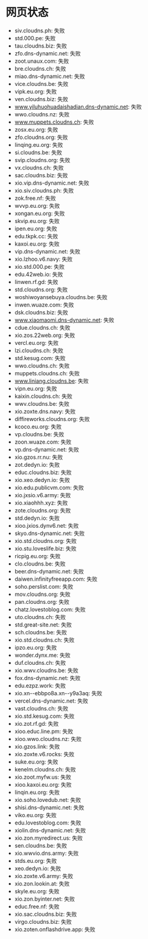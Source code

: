 # 网页状态
- siv.cloudns.ph: 失败
- std.000.pe: 失败
- tau.cloudns.biz: 失败
- zfo.dns-dynamic.net: 失败
- zoot.unaux.com: 失败
- bre.cloudns.ch: 失败
- miao.dns-dynamic.net: 失败
- vice.cloudns.be: 失败
- vipk.eu.org: 失败
- ven.cloudns.biz: 失败
- www.yiluhuohuadaishadian.dns-dynamic.net: 失败
- wwo.cloudns.nz: 失败
- www.muppets.cloudns.ch: 失败
- zosx.eu.org: 失败
- zfo.cloudns.org: 失败
- linqing.eu.org: 失败
- si.cloudns.be: 失败
- svip.cloudns.org: 失败
- vx.cloudns.ch: 失败
- sac.cloudns.biz: 失败
- xio.vip.dns-dynamic.net: 失败
- xio.siv.cloudns.ph: 失败
- zok.free.nf: 失败
- wvvp.eu.org: 失败
- xongan.eu.org: 失败
- skvip.eu.org: 失败
- ipen.eu.org: 失败
- edu.tkpk.cc: 失败
- kaxoi.eu.org: 失败
- vip.dns-dynamic.net: 失败
- xio.lzhoo.v6.navy: 失败
- xio.std.000.pe: 失败
- edu.42web.io: 失败
- linwen.rf.gd: 失败
- std.cloudns.org: 失败
- woshiwoyansebuya.cloudns.be: 失败
- inwen.wuaze.com: 失败
- dsk.cloudns.biz: 失败
- www.xiaomaomi.dns-dynamic.net: 失败
- cdue.cloudns.ch: 失败
- xio.zos.22web.org: 失败
- vercl.eu.org: 失败
- lzi.cloudns.ch: 失败
- std.kesug.com: 失败
- wwo.cloudns.ch: 失败
- muppets.cloudns.ch: 失败
- www.liniang.cloudns.be: 失败
- vipn.eu.org: 失败
- kaixin.cloudns.ch: 失败
- wwv.cloudns.be: 失败
- xio.zoxte.dns.navy: 失败
- diffireworks.cloudns.org: 失败
- kcoco.eu.org: 失败
- vp.cloudns.be: 失败
- zoon.wuaze.com: 失败
- vp.dns-dynamic.net: 失败
- xio.gzos.rr.nu: 失败
- zot.dedyn.io: 失败
- educ.cloudns.biz: 失败
- xio.xeo.dedyn.io: 失败
- xio.edu.publicvm.com: 失败
- xio.jxsio.v6.army: 失败
- xio.xiaohhh.xyz: 失败
- zote.cloudns.org: 失败
- std.dedyn.io: 失败
- xioo.jxios.dynv6.net: 失败
- skyo.dns-dynamic.net: 失败
- xio.std.cloudns.org: 失败
- xio.stu.loveslife.biz: 失败
- ricpig.eu.org: 失败
- clo.cloudns.be: 失败
- beer.dns-dynamic.net: 失败
- daiwen.infinityfreeapp.com: 失败
- soho.perslist.com: 失败
- mov.cloudns.org: 失败
- pan.cloudns.org: 失败
- chatz.lovestoblog.com: 失败
- uto.cloudns.ch: 失败
- std.great-site.net: 失败
- sch.cloudns.be: 失败
- xio.std.cloudns.ch: 失败
- ipzo.eu.org: 失败
- wonder.dynx.me: 失败
- duf.cloudns.ch: 失败
- xio.wwv.cloudns.be: 失败
- fox.dns-dynamic.net: 失败
- edu.ezpz.work: 失败
- xio.xn--ebbpo8a.xn--y9a3aq: 失败
- vercel.dns-dynamic.net: 失败
- vast.cloudns.ch: 失败
- xio.std.kesug.com: 失败
- xio.zot.rf.gd: 失败
- xioo.educ.line.pm: 失败
- xioo.wwo.cloudns.nz: 失败
- xio.gzos.link: 失败
- xio.zoxte.v6.rocks: 失败
- suke.eu.org: 失败
- kenelm.cloudns.ch: 失败
- xio.zoot.myfw.us: 失败
- xioo.kaxoi.eu.org: 失败
- linqin.eu.org: 失败
- xio.soho.lovedub.net: 失败
- shisi.dns-dynamic.net: 失败
- viko.eu.org: 失败
- edu.lovestoblog.com: 失败
- xiolin.dns-dynamic.net: 失败
- xio.zon.myredirect.us: 失败
- sen.cloudns.be: 失败
- xio.wwvio.dns.army: 失败
- stds.eu.org: 失败
- xeo.dedyn.io: 失败
- xio.zoxte.v6.army: 失败
- xio.zon.lookin.at: 失败
- skyle.eu.org: 失败
- xio.zon.byinter.net: 失败
- educ.free.nf: 失败
- xio.sac.cloudns.biz: 失败
- virgo.cloudns.biz: 失败
- xio.zoten.onflashdrive.app: 失败
